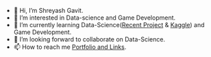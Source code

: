 - 👋 Hi, I’m Shreyash Gavit.
- 👀 I’m interested in Data-science and Game Development.
- 🌱 I’m currently learning Data-Science([Recent Project](https://github.com/Shreyashz/Recommendation-system) & [Kaggle](https://www.kaggle.com/shreyashgavit)) and Game Development.
- 💞️ I’m looking forward to collaborate on Data-Science.
- 📫 How to reach me [Portfolio and Links](https://shreyashz.github.io/links).

<!---
Shreyashz/Shreyashz is a ✨ special ✨ repository because its `README.md` (this file) appears on your GitHub profile.
You can click the Preview link to take a look at your changes.
--->

